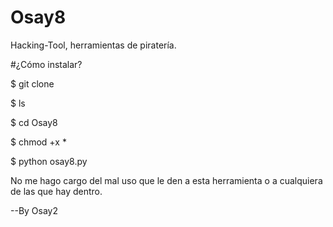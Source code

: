 # Osay8

Hacking-Tool, herramientas de piratería.

#¿Cómo instalar?

$ git clone

$ ls

$ cd Osay8

$ chmod +x *

$ python osay8.py 

No me hago cargo del mal uso que le den a esta
herramienta o a cualquiera de las que hay dentro.


--By Osay2
